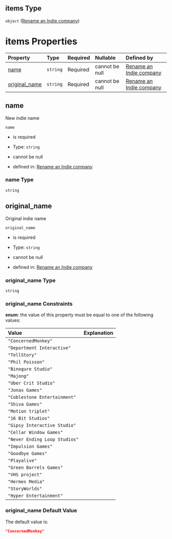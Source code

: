 ## items Type

`object` ([Rename an Indie company](generic-properties-root-addrename-indie-company-properties-rename-an-indie-company-rename-an-indie-company.md))

# items Properties

| Property                         | Type     | Required | Nullable       | Defined by                                                                                                        |
| :------------------------------- | :------- | :------- | :------------- | :---------------------------------------------------------------------------------------------------------------- |
| [name](#name)                    | `string` | Required | cannot be null | [Rename an Indie company](rename-indie-properties-name.md "rename-indie.json#/properties/name")                   |
| [original\_name](#original_name) | `string` | Required | cannot be null | [Rename an Indie company](rename-indie-properties-original_name.md "rename-indie.json#/properties/original_name") |

## name

New indie name

`name`

*   is required

*   Type: `string`

*   cannot be null

*   defined in: [Rename an Indie company](rename-indie-properties-name.md "rename-indie.json#/properties/name")

### name Type

`string`

## original\_name

Original indie name

`original_name`

*   is required

*   Type: `string`

*   cannot be null

*   defined in: [Rename an Indie company](rename-indie-properties-original_name.md "rename-indie.json#/properties/original_name")

### original\_name Type

`string`

### original\_name Constraints

**enum**: the value of this property must be equal to one of the following values:

| Value                         | Explanation |
| :---------------------------- | :---------- |
| `"ConcernedMonkey"`           |             |
| `"Deportment Interactive"`    |             |
| `"TellStory"`                 |             |
| `"Phil Poisson"`              |             |
| `"Binogure Studio"`           |             |
| `"Majong"`                    |             |
| `"Uber Crit Studio"`          |             |
| `"Jonas Games"`               |             |
| `"Coblestone Entertainment"`  |             |
| `"Shiva Games"`               |             |
| `"Motion triplet"`            |             |
| `"16 Bit Studios"`            |             |
| `"Gipsy Interactive Studio"`  |             |
| `"Cellar Window Games"`       |             |
| `"Never Ending Loop Studios"` |             |
| `"Impulsion Games"`           |             |
| `"Goodbye Games"`             |             |
| `"Playalive"`                 |             |
| `"Green Barrels Games"`       |             |
| `"VHS project"`               |             |
| `"Hermes Media"`              |             |
| `"StoryWorlds"`               |             |
| `"Hyper Entertainment"`       |             |

### original\_name Default Value

The default value is:

```json
"ConcernedMonkey"
```
